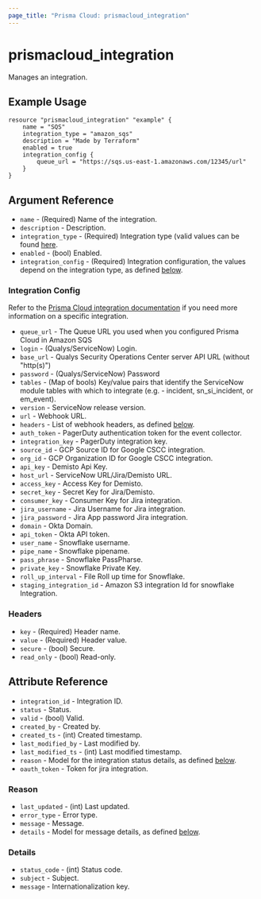 ```yaml
---
page_title: "Prisma Cloud: prismacloud_integration"
---
```


# prismacloud_integration

Manages an integration.

## Example Usage

```hcl
resource "prismacloud_integration" "example" {
    name = "SQS"
    integration_type = "amazon_sqs"
    description = "Made by Terraform"
    enabled = true
    integration_config {
        queue_url = "https://sqs.us-east-1.amazonaws.com/12345/url"
    }
}
```

## Argument Reference

* `name` - (Required) Name of the integration.
* `description` - Description.
* `integration_type` - (Required) Integration type (valid values can be found [here](https://api.docs.prismacloud.io/reference#integrations).
* `enabled` - (bool) Enabled.
* `integration_config` - (Required) Integration configuration, the values depend on the integration type, as defined [below](#integration-config).

### Integration Config

Refer to the [Prisma Cloud integration documentation](https://api.docs.prismacloud.io/reference#integration-configuration) if you need more information on a specific integration.

* `queue_url` - The Queue URL you used when you configured Prisma Cloud in Amazon SQS
* `login` - (Qualys/ServiceNow) Login.
* `base_url` - Qualys Security Operations Center server API URL (without "http(s)")
* `password` - (Qualys/ServiceNow) Password
* `tables` - (Map of bools) Key/value pairs that identify the ServiceNow module tables with which to integrate (e.g. - incident, sn_si_incident, or em_event).
* `version` - ServiceNow release version.
* `url` - Webhook URL.
* `headers` - List of webhook headers, as defined [below](#headers).
* `auth_token` - PagerDuty authentication token for the event collector.
* `integration_key` - PagerDuty integration key.
* `source_id` - GCP Source ID for Google CSCC integration.
* `org_id` - GCP Organization ID for Google CSCC integration.
* `api_key` - Demisto Api Key.
* `host_url` - ServiceNow URL/Jira/Demisto URL.
* `access_key` - Access Key for Demisto.
* `secret_key` - Secret Key for Jira/Demisto.
* `consumer_key` - Consumer Key for Jira integration.
* `jira_username` - Jira Username for Jira integration.
* `jira_password` - Jira App password Jira integration.
* `domain` - Okta Domain.
* `api_token` - Okta API token.
* `user_name` - Snowflake username.
* `pipe_name` - Snowflake pipename.
* `pass_phrase` - Snowflake PassPharse.
* `private_key` - Snowflake Private Key.
* `roll_up_interval` - File Roll up time for Snowflake.
* `staging_integration_id` - Amazon S3 integration Id for snowflake Integration.

### Headers

* `key` - (Required) Header name.
* `value` - (Required) Header value.
* `secure` - (bool) Secure.
* `read_only` - (bool) Read-only.

## Attribute Reference

* `integration_id` - Integration ID.
* `status` - Status.
* `valid` - (bool) Valid.
* `created_by` - Created by.
* `created_ts` - (int) Created timestamp.
* `last_modified_by` - Last modified by.
* `last_modified_ts` - (int) Last modified timestamp.
* `reason` - Model for the integration status details, as defined [below](#reason).
* `oauth_token` - Token for jira integration.

### Reason

* `last_updated` - (int) Last updated.
* `error_type` - Error type.
* `message` - Message.
* `details` - Model for message details, as defined [below](#details).

### Details

* `status_code` - (int) Status code.
* `subject` - Subject.
* `message` - Internationalization key.